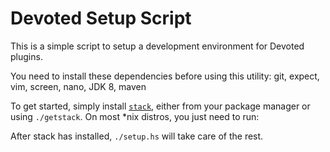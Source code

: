 Devoted Setup Script
====================

This is a simple script to setup a development environment for Devoted plugins.

You need to install these dependencies before using this utility: git, expect, vim, screen, nano, JDK 8, maven

To get started, simply install [`stack`](https://docs.haskellstack.org/en/stable/README/), either from your package manager or using `./getstack`. On most \*nix distros, you just need to run:

After stack has installed, `./setup.hs` will take care of the rest.
